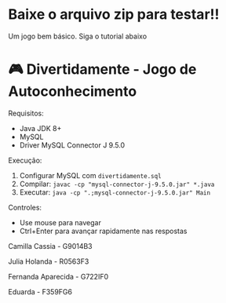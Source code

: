 # Baixe o arquivo zip para testar!!
Um  jogo bem básico.
Siga o tutorial abaixo

# 🎮 Divertidamente - Jogo de Autoconhecimento

 Requisitos:
- Java JDK 8+
- MySQL 
- Driver MySQL Connector J 9.5.0

 Execução:
1. Configurar MySQL com `divertidamente.sql`
2. Compilar: `javac -cp "mysql-connector-j-9.5.0.jar" *.java`
3. Executar: `java -cp ".;mysql-connector-j-9.5.0.jar" Main`

 Controles:
- Use mouse para navegar
- Ctrl+Enter para avançar rapidamente nas respostas

Camilla Cassia - G9014B3

Julia Holanda -  R0563F3

Fernanda Aparecida - G722IF0

Eduarda - F359FG6
